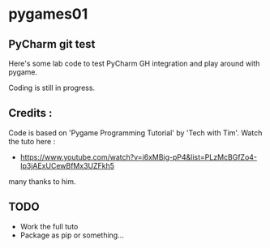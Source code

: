 # pygames01
## PyCharm git test
Here's some lab code to test PyCharm GH integration and play around with pygame.

Coding is still in progress.

## Credits :
Code is based on 'Pygame Programming Tutorial' by 'Tech with Tim'. Watch the tuto here :
-  https://www.youtube.com/watch?v=i6xMBig-pP4&list=PLzMcBGfZo4-lp3jAExUCewBfMx3UZFkh5

many thanks to him.

## TODO
 - Work the full tuto
 - Package as pip or something...
